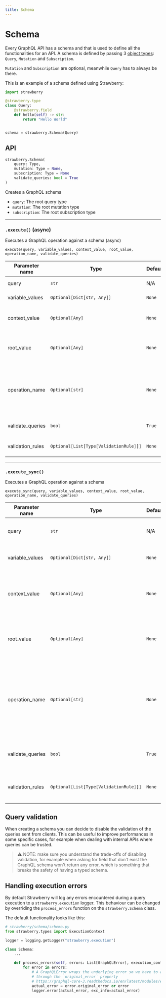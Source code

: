 ```yaml
---
title: Schema
---
```


# Schema

Every GraphQL API has a schema and that is used to define all the
functionalities for an API. A schema is defined by passing 3
[object types](./object-types): `Query`, `Mutation` and `Subscription`.

`Mutation` and `Subscription` are optional, meanwhile `Query` has to always be
there.

This is an example of a schema defined using Strawberry:

```python
import strawberry

@strawberry.type
class Query:
    @strawberry.field
    def hello(self) -> str:
        return "Hello World"


schema = strawberry.Schema(Query)
```

## API

```python
strawberry.Schema(
    query: Type,
    mutation: Type = None,
    subscription: Type = None
    validate_queries: bool = True
)
```

<!-- TODO: add docs on directives, types, extensions and execution context class -->

Creates a GraphQL schema

- `query`: The root query type
- `mutation`: The root mutation type
- `subscription`: The root subscription type

---

### `.execute()` (async)

Executes a GraphQL operation against a schema (async)

`execute(query, variable_values, context_value, root_value, operation_name, validate_queries)`

| Parameter name   | Type                                   | Default | Description                                                                                            |
| ---------------- | -------------------------------------- | ------- | ------------------------------------------------------------------------------------------------------ |
| query            | `str`                                  | N/A     | The document to be executed                                                                            |
| variable_values  | `Optional[Dict[str, Any]]`             | `None`  | The variables for this operation                                                                       |
| context_value    | `Optional[Any]`                        | `None`  | The value of the context that will be passed down to resolvers                                         |
| root_value       | `Optional[Any]`                        | `None`  | The value for the root type that will passed down to root resolvers                                    |
| operation_name   | `Optional[str]`                        | `None`  | The name of the operation you want to execute, useful when sending a document with multiple operations |
| validate_queries | `bool`                                 | `True`  | This flag enables/disables query validation                                                            |
| validation_rules | `Optional[List[Type[ValidationRule]]]` | `None`  | List of GraphQL core validation rules                                                                  |

---

### `.execute_sync()`

Executes a GraphQL operation against a schema

`execute_sync(query, variable_values, context_value, root_value, operation_name, validate_queries)`

| Parameter name   | Type                                   | Default | Description                                                                                            |
| ---------------- | -------------------------------------- | ------- | ------------------------------------------------------------------------------------------------------ |
| query            | `str`                                  | N/A     | The document to be executed                                                                            |
| variable_values  | `Optional[Dict[str, Any]]`             | `None`  | The variables for this operation                                                                       |
| context_value    | `Optional[Any]`                        | `None`  | The value of the context that will be passed down to resolvers                                         |
| root_value       | `Optional[Any]`                        | `None`  | The value for the root type that will passed down to root resolvers                                    |
| operation_name   | `Optional[str]`                        | `None`  | The name of the operation you want to execute, useful when sending a document with multiple operations |
| validate_queries | `bool`                                 | `True`  | This flag allows to disable query validation                                                           |
| validation_rules | `Optional[List[Type[ValidationRule]]]` | `None`  | List of GraphQL core validation rules                                                                  |

## Query validation

When creating a schema you can decide to disable the validation of the queries
sent from clients. This can be useful to improve performances in some specific
cases, for example when dealing with internal APIs where queries can be trusted.

> ⚠️ NOTE: make sure you understand the trade-offs of disabling validation, for
> example when asking for field that don't exist the GraphQL schema won't return
> any error, which is something that breaks the safety of having a typed schema.

## Handling execution errors

By default Strawberry will log any errors encountered during a query execution to a `strawberry.execution` logger. This behaviour can be changed by overriding the `process_errors` function on the `strawberry.Schema` class.

The default functionality looks like this:

```python
# strawberry/schema/schema.py
from strawberry.types import ExecutionContext

logger = logging.getLogger("strawberry.execution")

class Schema:
    ...

    def process_errors(self, errors: List[GraphQLError], execution_context: ExecutionContext) -> None:
        for error in errors:
            # A GraphQLError wraps the underlying error so we have to access it
            # through the `original_error` property
            # https://graphql-core-3.readthedocs.io/en/latest/modules/error.html#graphql.error.GraphQLError
            actual_error = error.original_error or error
            logger.error(actual_error, exc_info=actual_error)
```
